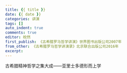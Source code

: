 ```yaml
---
title: {{ title }}
date: {{ date }}
categories: 讲演
tags: []
auto_indent: true
comments: true
editor: 皎然
first_publish: 《古希腊罗马哲学讲演》世界图书出版公司2007年
from_other: 《古希腊罗马哲学讲演录》北京联合出版公司2016年
excerpt:
---
```

古希腊精神哲学之集大成——亚里士多德形而上学
